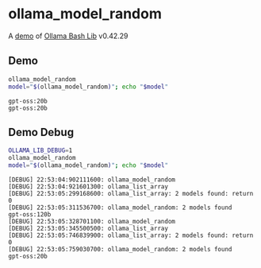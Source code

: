 # ollama_model_random

A [demo](../README.md#demos) of [Ollama Bash Lib](https://github.com/attogram/ollama-bash-lib) v0.42.29

## Demo

```bash
ollama_model_random
model="$(ollama_model_random)"; echo "$model"
```
```
gpt-oss:20b
gpt-oss:20b
```

## Demo Debug

```bash
OLLAMA_LIB_DEBUG=1
ollama_model_random
model="$(ollama_model_random)"; echo "$model"
```
```
[DEBUG] 22:53:04:902111600: ollama_model_random
[DEBUG] 22:53:04:921601300: ollama_list_array
[DEBUG] 22:53:05:299168600: ollama_list_array: 2 models found: return 0
[DEBUG] 22:53:05:311536700: ollama_model_random: 2 models found
gpt-oss:120b
[DEBUG] 22:53:05:328701100: ollama_model_random
[DEBUG] 22:53:05:345500500: ollama_list_array
[DEBUG] 22:53:05:746839900: ollama_list_array: 2 models found: return 0
[DEBUG] 22:53:05:759030700: ollama_model_random: 2 models found
gpt-oss:20b
```
